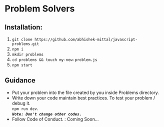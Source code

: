 # Problem Solvers
## Installation: 
1. `git clone https://github.com/abhishek-mittal/javascript-problems.git`
2. `npm i`
3. `mkdir problems`
4. `cd problems && touch my-new-problem.js`
5. `npm start`

## Guidance  
* Put your problem into the file created by you inside Problems directory.
* Write down your code maintain best practices.
    To test your problem / debug it.<br />
    `npm run dev`.<br />
    ***`Note: Don't change other codes.`***
* Follow Code of Conduct.
    : Coming Soon...
